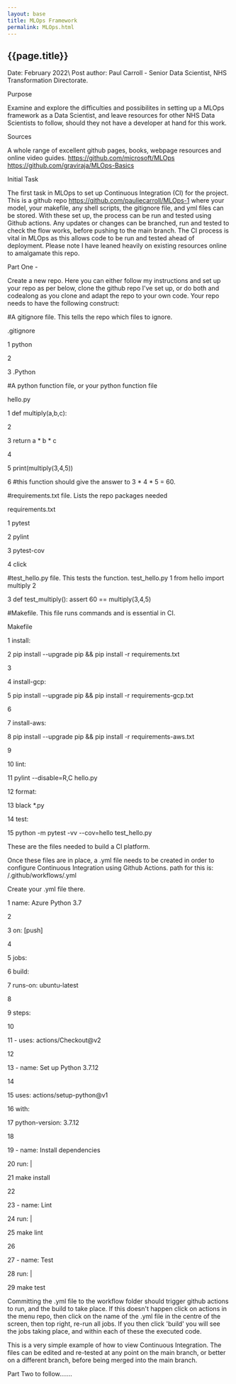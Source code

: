 ```yaml
---
layout: base
title: MLOps Framework
permalink: MLOps.html
---
```


<h2> {{page.title}} </h2>

Date: February 2022\ Post author: Paul Carroll - Senior Data Scientist, NHS Transformation Directorate.

Purpose

Examine and explore the difficulties and possibilites in setting up a MLOps framework as a Data Scientist, and leave resources for other NHS Data Scientists to follow, should they not have a developer at hand for this work. 


Sources

A whole range of excellent github pages, books, webpage resources and online video guides. 
https://github.com/microsoft/MLOps
https://github.com/graviraja/MLOps-Basics


Initial Task

The first task in MLOps to set up Continuous Integration (CI) for the project. 
This is a github repo https://github.com/pauliecarroll/MLOps-1 where your model, your makefile, any shell scripts, the gitignore file, and yml files can be stored.
With these set up, the process can be run and tested using Github actions. 
Any updates or changes can be branched, run and tested to check the flow works, before pushing to the main branch. 
The CI process is vital in MLOps as this allows code to be run and tested ahead of deployment.
Please note I have leaned heavily on existing resources online to amalgamate this repo.

Part One -  

Create a new repo. Here you can either follow my instructions and set up your repo as per below, clone the github repo I've set up, or do both and codealong as you clone and adapt the repo to your own code. 
Your repo needs to have the following construct:

#A gitignore file. This tells the repo which files to ignore. 

.gitignore

1 python

2

3 .Python

#A python function file, or your python function file

hello.py 

1 def multiply(a,b,c):

2     

3     return a * b * c

4

5 print(multiply(3,4,5))

6 #this function should give the answer to 3 * 4 * 5 = 60.

#requirements.txt file. Lists the repo packages needed

requirements.txt

1 pytest

2 pylint

3 pytest-cov

4 click

#test_hello.py file. This tests the function. 
test_hello.py
1 from hello import multiply
2

3 def test_multiply():
      assert 60 == multiply(3,4,5)
      
#Makefile. This file runs commands and is essential in CI.

Makefile

1 install:

2         pip install --upgrade pip && pip install -r requirements.txt

3

4 install-gcp:

5         pip install --upgrade pip && pip install -r requirements-gcp.txt

6

7 install-aws:

8         pip install --upgrade pip && pip install -r requirements-aws.txt

9

10 lint: 

11        pylint --disable=R,C hello.py


12 format:

13        black *.py

14 test:

15       python -m pytest -vv --cov=hello test_hello.py 

These are the files needed to build a CI platform. 

Once these files are in place, a .yml file needs to be created in order to configure Continuous Integration using Github Actions.
path for this is: <your-repo>/.github/workflows/<your-repo>.yml
      
Create your .yml file there.
  
1 name: Azure Python 3.7
      
2 
      
3 on: [push]
      
4 
      
5 jobs:
      
6   build:
      
7     runs-on: ubuntu-latest
      
8     
      
9     steps:
      
10     
      
11       - uses: actions/Checkout@v2
      
12       
      
13       - name: Set up Python 3.7.12
      
14      
      
15         uses: actions/setup-python@v1
      
16         with:
      
17           python-version: 3.7.12
      
18          
      
19       - name: Install dependencies
      
20          run: |
      
21           make install
      
22          
      
23       - name: Lint
      
24         run: |
      
25           make lint
      
26           
      
27       - name: Test
      
28         run: |
      
29           make test
  
Committing the .yml file to the workflow folder should trigger github actions to run, and the build to take place. If this doesn't happen click on actions in the menu repo, then click on the name of the .yml file in the centre of the screen, then top right, re-run all jobs. If you then click 'build' you will see the jobs taking place, and within each of these the executed code. 
      
This is a very simple example of how to view Continuous Integration. The files can be edited and re-tested at any point on the main branch, or better on a different branch, before being merged into the main branch. 


Part Two to follow.......
      

